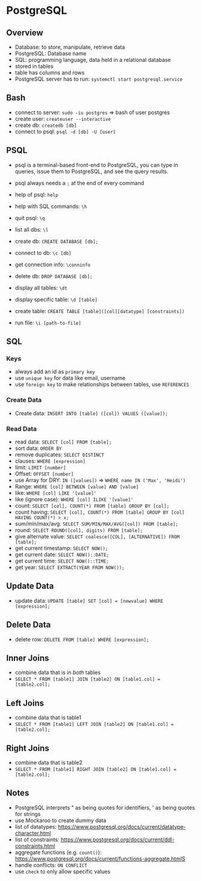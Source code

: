 # PostgreSQL

## Overview

- Database: to store, manipulate, retrieve data
- PostgreSQL: Database name
- SQL: programming language, data held in a relational database
- stored in tables
- table has columns and rows
- PostgreSQL server has to run: `systemctl start postgresql.service`

## Bash

- connect to server: `sudo -iu postgres` => bash of user postgres
- create user: `createuser --interactive`
- create db: `createdb [db]`
- connect to psql: `psql -d [db] -U [user]`

## PSQL

- psql is a terminal-based front-end to PostgreSQL, you can type in queries, issue them to PostgreSQL, and see the query results.
- psql always needs a `;` at the end of every command
- help of psql: `help`
- help with SQL commands: `\h`
- quit psql: `\q`

- list all dbs: `\l`
- create db: `CREATE DATABASE [db];`
- connect to db: `\c [db]`
- get connection info: `\conninfo`
- delete db: `DROP DATABASE [db];`
- display all tables: `\dt`
- display specific table: `\d [table]`
- create table: `CREATE TABLE [table]([col][datatype] [constraints])`
- run file: `\i [path-to-file]`

## SQL

### Keys

- always add an id as `primary key`
- use `unique key` for data like email, username
- use `foreign key` to make relationships between tables, use `REFERENCES`

### Create Data

- Create data: `INSERT INTO [table] ([col]) VALUES ([value]);`

### Read Data

- read data: `SELECT [col] FROM [table];`
- sort data: `ORDER BY`
- remove duplicates: `SELECT DISTINCT`
- clauses: `WHERE [expression]`
- limit: `LIMIT [number]`
- Offset: `OFFSET [number]`
- use Array for DRY: `IN ([values])` => `WHERE name IN ('Max', 'Heidi')`
- Range: `WHERE [col] BETWEEN [value] AND [value]`
- like: `WHERE [col] LIKE '[value]'`
- like (ignore case): `WHERE [col] ILIKE '[value]'`
- count: `SELECT [col], COUNT(*) FROM [table] GROUP BY [col];`
- count having: `SELECT [col], COUNT(*) FROM [table] GROUP BY [col] HAVING COUNT(*) > x;`
- sum/min/max/avg: `SELECT SUM/MIN/MAX/AVG([col]) FROM [table];`
- round: `SELECT ROUND([col], digits) FROM [table];`
- give alternate value: `SELECT coalesce([COL], [ALTERNATIVE]) FROM [table];`
- get current timestamp: `SELECT NOW();`
- get current date: `SELECT NOW()::DATE;`
- get current time: `SELECT NOW()::TIME;`
- get year: `SELECT EXTRACT(YEAR FROM NOW());`

## Update Data

- update data: `UPDATE [table] SET [col] = [newvalue] WHERE [expression];`

## Delete Data

- delete row: `DELETE FROM [table] WHERE [expression];`

## Inner Joins

- combine data that is in _both_ tables
- `SELECT * FROM [table1] JOIN [table2] ON [table1.col] = [table2.col];`

## Left Joins

- combine data that is table1
- `SELECT * FROM [table1] LEFT JOIN [table2] ON [table1.col] = [table2.col];`

## Right Joins

- combine data that is table2
- `SELECT * FROM [table1] RIGHT JOIN [table2] ON [table1.col] = [table2.col];`

## Notes

- PostgreSQL interprets " as being quotes for identifiers, ' as being quotes for strings
- use Mockaroo to create dummy data
- list of datatypes: https://www.postgresql.org/docs/current/datatype-character.html
- list of constraints: https://www.postgresql.org/docs/current/ddl-constraints.html
- aggregate functions (e.g. `count()`): https://www.postgresql.org/docs/current/functions-aggregate.htmlS
- handle conflicts: `ON CONFLICT`
- use `check` to only allow specific values
